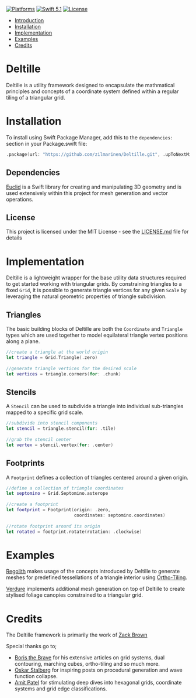 [![Platforms](https://img.shields.io/badge/platforms-iOS%20|%20Mac-lightgray.svg)]()
[![Swift 5.1](https://img.shields.io/badge/swift-5.1-red.svg?style=flat)](https://developer.apple.com/swift)
[![License](https://img.shields.io/badge/license-MIT-lightgrey.svg)](https://opensource.org/licenses/MIT)

- [Introduction](#deltille)
- [Installation](#installation)
- [Implementation](#implementation)
- [Examples](#examples)
- [Credits](#credits)

# Deltille
Deltille is a utility framework designed to encapsulate the mathmatical principles and concepts of a coordinate system defined within a regular tiling of a triangular grid. 

# Installation
To install using Swift Package Manager, add this to the `dependencies:` section in your Package.swift file:

```swift
.package(url: "https://github.com/zilmarinen/Deltille.git", .upToNextMinor(from: "0.1.0")),
```

## Dependencies
[Euclid](https://github.com/nicklockwood/Euclid) is a Swift library for creating and manipulating 3D geometry and is used extensively within this project for mesh generation and vector operations.

## License

This project is licensed under the MIT License - see the [LICENSE.md](LICENSE.md) file for details

# Implementation
Deltille is a lightweight wrapper for the base utility data structures required to get started working with triangular grids. By constraining triangles to a fixed `Grid`, it is possible to generate triangle vertices for any given `Scale` by leveraging the natural geometric properties of triangle subdivision. 

## Triangles
The basic building blocks of Deltille are both the `Coordinate` and `Triangle` types which are used together to model equilateral triangle vertex positions along a plane.

```swift
//create a triangle at the world origin
let triangle = Grid.Triangle(.zero)
    
//generate triangle vertices for the desired scale
let vertices = triangle.corners(for: .chunk)
```

## Stencils
A `Stencil` can be used to subdivide a triangle into individual sub-triangles mapped to a specific grid scale.  

```swift    
//subdivide into stencil components
let stencil = triangle.stencil(for: .tile)
    
//grab the stencil center
let vertex = stencil.vertex(for: .center)
```

## Footprints
A `Footprint` defines a collection of triangles centered around a given origin.

```swift
//define a collection of triangle coordinates
let septomino = Grid.Septomino.asterope
    
//create a footprint    
let footprint = Footprint(origin: .zero,
                          coordinates: septomino.coordinates)
    
//rotate footprint around its origin
let rotated = footprint.rotate(rotation: .clockwise)
```

# Examples
[Regolith](https://github.com/zilmarinen/Regolith/) makes usage of the concepts introduced by Deltille to generate meshes for predefined tessellations of a triangle interior using [Ortho-Tiling](https://www.boristhebrave.com/2023/05/31/ortho-tiles/).

[Verdure](https://github.com/zilmarinen/Verdure/) implements additional mesh generation on top of Deltille to create stylised foliage canopies constrained to a triangular grid.

# Credits

The Deltille framework is primarily the work of [Zack Brown](https://github.com/zilmarinen)

Special thanks go to;

- [Boris the Brave](https://www.boristhebrave.com) for his extensive articles on grid systems, dual contouring, marching cubes, ortho-tiling and so much more.
- [Oskar Stalberg](https://t.co/qakKgmxfai) for inspiring posts on procedural generation and wave function collapse.
- [Amit Patel](https://www.redblobgames.com) for stimulating deep dives into hexagonal grids, coordinate systems and 
grid edge classifications.
